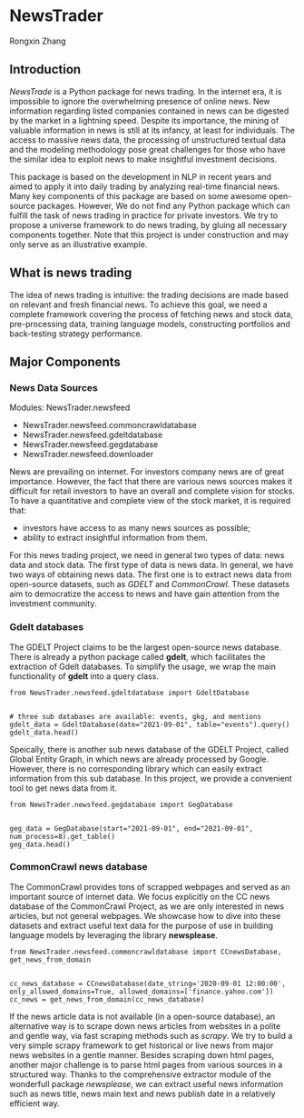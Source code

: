 # NewsTrader
Rongxin Zhang

## Introduction
_NewsTrade_ is a Python package for news trading.
In the internet era, it is impossible to ignore the overwhelming presence of online news.
New information regarding listed companies contained in news can be digested by the market in a lightning speed.
Despite its importance, the mining of valuable information in news is still at its infancy, at least for individuals.
The access to massive news data, the processing of unstructured textual data and the modeling methodology pose great 
challenges for those who have the similar idea to exploit news to make insightful investment decisions.

This package is based on the development in NLP in recent years and aimed to apply it into daily trading by analyzing 
real-time financial news.
Many key components of this package are based on some awesome open-source packages.
However, We do not find any Python package which can fulfill the task of news trading in practice for private investors.
We try to propose a universe framework to do news trading, by gluing all necessary components together.
Note that this project is under construction and may only serve as an illustrative example.


## What is news trading
The idea of news trading is intuitive: the trading decisions are made based on relevant and fresh financial news.
To achieve this goal, we need a complete framework covering the process of fetching news and stock data, pre-processing 
data, training language models, constructing portfolios and back-testing strategy performance.

## Major Components
### News Data Sources
Modules: NewsTrader.newsfeed
- NewsTrader.newsfeed.commoncrawldatabase
- NewsTrader.newsfeed.gdeltdatabase
- NewsTrader.newsfeed.gegdatabase
- NewsTrader.newsfeed.downloader

News are prevailing on internet.
For investors company news are of great importance.
However, the fact that there are various news sources makes it difficult for retail investors to have an overall and
complete vision for stocks.
To have a quantitative and complete view of the stock market, it is required that: 
- investors have access to as many news sources as possible;
- ability to extract insightful information from them.

For this news trading project, we need in general two types of data: news data and stock data.
The first type of data is news data.
In general, we have two ways of obtaining news data.
The first one is to extract news data from open-source datasets, such as _GDELT_ and _CommonCrawl_.
These datasets aim to democratize the access to news and have gain attention from the investment community.
### Gdelt databases
The GDELT Project claims to be the largest open-source news database.
There is already a python package called __gdelt__, which facilitates the extraction of Gdelt databases.
To simplify the usage, we wrap the main functionality of __gdelt__ into a query class.

```
from NewsTrader.newsfeed.gdeltdatabase import GdeltDatabase


# three sub databases are available: events, gkg, and mentions
gdelt_data = GdeltDatabase(date="2021-09-01", table="events").query()
gdelt_data.head()
```

Speically, there is another sub news database of the GDELT Project, called Global Entity Graph, in which news are already processed by Google.
However, there is no corresponding library which can easily extract information from this sub database.
In this project, we provide a convenient tool to get news data from it.

```
from NewsTrader.newsfeed.gegdatabase import GegDatabase


geg_data = GegDatabase(start="2021-09-01", end="2021-09-01", num_process=8).get_table()
geg_data.head()

```

### CommonCrawl news database
The CommonCrawl provides tons of scrapped webpages and served as an important source of internet data.
We focus explicitly on the CC news database of the CommonCrawl Project, as we are only interested in news articles, but not general webpages.
We showcase how to dive into these datasets and extract useful text data for the purpose of use in building language
models by leveraging the library __newsplease__.

```
from NewsTrader.newsfeed.commoncrawldatabase import CCnewsDatabase, get_news_from_domain


cc_news_database = CCnewsDatabase(date_string='2020-09-01 12:00:00', only_allowed_domains=True, allowed_domains=['finance.yahoo.com'])
cc_news = get_news_from_domain(cc_news_database)

```

If the news article data is not available (in a open-source database), an alternative way is to scrape down news articles from websites in a polite and gentle way, via fast scraping methods such as _scrapy_. 
We try to build a very simple scrapy framework to get historical or live news from major news websites in a gentle manner.
Besides scraping down html pages, another major challenge is to parse html pages from various sources in a structured way.
Thanks to the comprehensive extractor module of the wonderfull package _newsplease_, we can extract useful news information such as news title, news main text and news publish date in a relatively efficient way.

